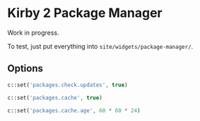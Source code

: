 # Kirby 2 Package Manager

Work in progress.

To test, just put everything into `site/widgets/package-manager/`.

## Options

```php
c::set('packages.check.updates', true)
```

```php
c::set('packages.cache', true)
```

```php
c::set('packages.cache.age', 60 * 60 * 24)
```

